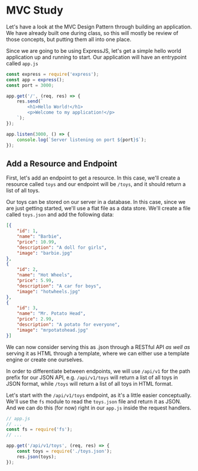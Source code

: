 # MVC Study     
Let's have a look at the MVC Design Pattern through building an application. We have already built one during class, so this will mostly be review of those concepts, but putting them all into one place.  
  
Since we are going to be using ExpressJS, let's get a simple hello world application up and running to start. Our application will have an entrypoint called `app.js`
  
```js
const express = require('express');
const app = express();
const port = 3000;

app.get('/', (req, res) => {
    res.send(`
        <h1>Hello World!</h1>
        <p>Welcome to my application!</p>
    `);
});

app.listen(3000, () => {
    console.log(`Server listening on port ${port}$`);
});
```

## Add a Resource and Endpoint  
  
First, let's add an endpoint to get a resource. In this case, we'll create a resource called `toys` and our endpoint will be `/toys`, and it should return a list of all toys.  
  
Our toys can be stored on our server in a database. In this case, since we are just getting started, we'll use a flat file as a data store. We'll create a file called `toys.json` and add the following data:

```json
[{
    "id": 1,
    "name": "Barbie",
    "price": 10.99,
    "description": "A doll for girls",
    "image": "barbie.jpg"
},
{
    "id": 2,
    "name": "Hot Wheels",
    "price": 5.99,
    "description": "A car for boys",
    "image": "hotwheels.jpg"
},
{
    "id": 3,
    "name": "Mr. Potato Head",
    "price": 2.99,
    "description": "A potato for everyone",
    "image": "mrpotatohead.jpg"
}]
```

We can now consider serving this as .json through a RESTful API _as well as_ serving it as HTML through a template, where we can either use a template engine or create one ourselves.   
  
In order to differentiate between endpoints, we will use `/api/v1` for the path prefix for our JSON API, e.g. `/api/v1/toys` will return a list of all toys in JSON format, while `/toys` will return a list of all toys in HTML format.  
  
Let's start with the `/api/v1/toys` endpoint, as it's a little easier conceptually. We'll use the `fs` module to read the `toys.json` file and return it as JSON. And we can do this (for now) right in our `app.js` inside the request handlers.  
  
```js
// app.js
// ... 
const fs = require('fs');
// ...

app.get('/api/v1/toys', (req, res) => {
    const toys = require('./toys.json');
    res.json(toys);
});
```

